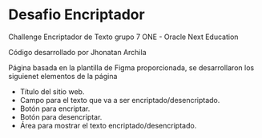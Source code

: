 # Desafio Encriptador
Challenge Encriptador de Texto grupo 7 ONE - Oracle Next Education

Código desarrollado por Jhonatan Archila

Página basada en la plantilla de Figma proporcionada, se desarrollaron los siguienet elementos de la página

- Título del sitio web.
- Campo para el texto que va a ser encriptado/desencriptado.
- Botón para encriptar.
- Botón para desencriptar.
- Área para mostrar el texto encriptado/desencriptado.
